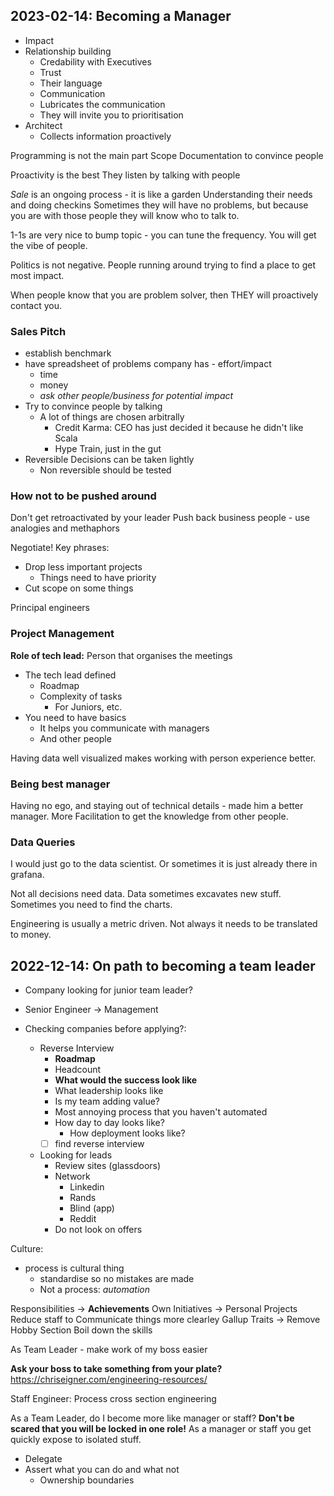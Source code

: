 ## 2023-02-14: Becoming a Manager

- Impact
- Relationship building
    - Credability with Executives
    - Trust
    - Their language
    - Communication
    - Lubricates the communication
    - They will invite you to prioritisation
- Architect
    - Collects information proactively

Programming is not the main part
Scope
Documentation to convince people

Proactivity is the best
They listen by talking with people

*Sale* is an ongoing process - it is like a garden
Understanding their needs and doing checkins
Sometimes they will have no problems,
but because you are with those people they will know who to talk to.

1-1s are very nice to bump topic - you can tune the frequency.
You will get the vibe of people.

Politics is not negative.
People running around trying to find a place to get most impact.

When people know that you are problem solver,
then THEY will proactively contact you.

### Sales Pitch

- establish benchmark
- have spreadsheet of problems company has - effort/impact
    - time
    - money
    - *ask other people/business for potential impact*
- Try to convince people by talking
    - A lot of things are chosen arbitrally
        - Credit Karma: CEO has just decided it because he didn't like Scala
        - Hype Train, just in the gut
- Reversible Decisions can be taken lightly
    - Non reversible should be tested

### How not to be pushed around

Don't get retroactivated by your leader
Push back business people - use analogies and methaphors

Negotiate!
Key phrases:
- Drop less important projects
    - Things need to have priority
- Cut scope on some things

Principal engineers 

### Project Management

**Role of tech lead:** Person that organises the meetings
- The tech lead defined
    - Roadmap
    - Complexity of tasks
        - For Juniors, etc.
- You need to have basics
    - It helps you communicate with managers
    - And other people

Having data well visualized makes working with person experience better.

### Being best manager

Having no ego,
and staying out of technical details - made him a better manager.
More Facilitation to get the knowledge from other people.

### Data Queries

I would just go to the data scientist.
Or sometimes it is just already there in grafana.

Not all decisions need data.
Data sometimes excavates new stuff.
Sometimes you need to find the charts.

Engineering is usually a metric driven.
Not always it needs to be translated to money.

## 2022-12-14: On path to becoming a team leader

- Company looking for junior team leader?
- Senior Engineer -> Management


- Checking companies before applying?: 
    - Reverse Interview
        - **Roadmap**
        - Headcount
        - **What would the success look like**
        - What leadership looks like
        - Is my team adding value?
        - Most annoying process that you haven't automated
        - How day to day looks like?
            - How deployment looks like?
        - [ ] find reverse interview
    - Looking for leads
        - Review sites (glassdoors)
        - Network
            - Linkedin
            - Rands
            - Blind (app)
            - Reddit
        - Do not look on offers

Culture:
- process is cultural thing
    - standardise so no mistakes are made
    - Not a process: *automation*

Responsibilities -> **Achievements**
Own Initiatives -> Personal Projects
Reduce staff to 
Communicate things more clearley
Gallup Traits -> 
Remove Hobby Section
Boil down the skills

As Team Leader - make work of my boss easier

**Ask your boss to take something from your plate?**
https://chriseigner.com/engineering-resources/

Staff Engineer:
Process cross section engineering

As a Team Leader, do I become more like manager or staff?
**Don't be scared that you will be locked in one role!**
As a manager or staff you get quickly expose to isolated stuff.

- Delegate 
- Assert what you can do and what not
    - Ownership boundaries
